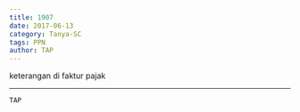 ```yaml
---
title: 1907
date: 2017-06-13
category: Tanya-SC
tags: PPN
author: TAP
---
```


keterangan di faktur pajak

---



`TAP`
